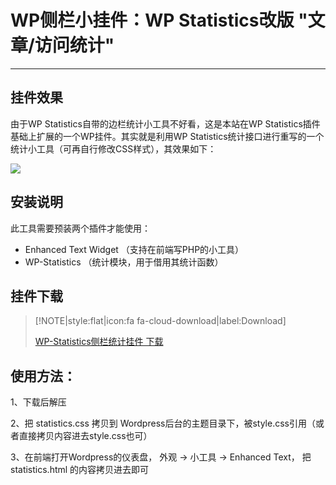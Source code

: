 # WP侧栏小挂件：WP Statistics改版 "文章/访问统计"

------

## 挂件效果

由于WP Statistics自带的边栏统计小工具不好看，这是本站在WP Statistics插件基础上扩展的一个WP挂件。其实就是利用WP Statistics统计接口进行重写的一个统计小工具（可再自行修改CSS样式），其效果如下：

![](/res/img/article/20180726/01.png)



## 安装说明

此工具需要预装两个插件才能使用：

- Enhanced Text Widget   （支持在前端写PHP的小工具）
- WP-Statistics     （统计模块，用于借用其统计函数）




## 挂件下载


> [!NOTE|style:flat|icon:fa fa-cloud-download|label:Download]
> 
> [WP-Statistics侧栏统计挂件 下载](https://download.csdn.net/download/lyy289065406/10484948)



## 使用方法：

1、下载后解压

2、把 statistics.css 拷贝到 Wordpress后台的主题目录下，被style.css引用（或者直接拷贝内容进去style.css也可）

3、在前端打开Wordpress的仪表盘， 外观 -> 小工具 -> Enhanced Text， 把 statistics.html 的内容拷贝进去即可

